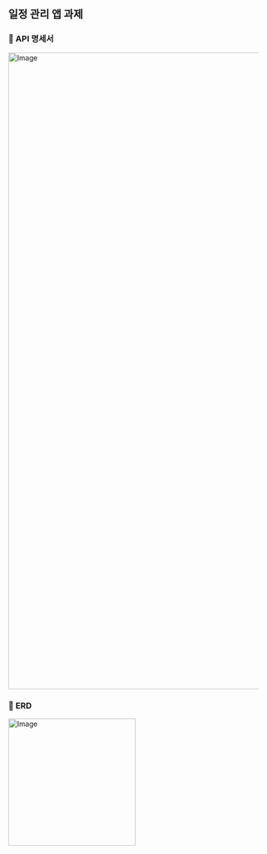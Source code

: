 ## 일정 관리 앱 과제
### 🚀 API 명세서
<img width="1281" alt="Image" src="https://github.com/user-attachments/assets/9dfc510f-e408-4148-9049-c1f65ef8841d" />

### 🚀 ERD
<img width="256" alt="Image" src="https://github.com/user-attachments/assets/2247beef-3a07-4fac-8c59-b2fc9182274e" />